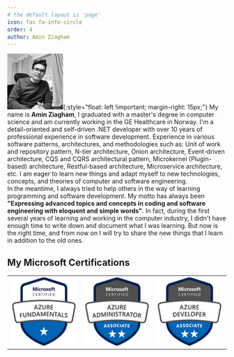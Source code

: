 ```yaml
---
# the default layout is 'page'
icon: fas fa-info-circle
order: 4
author: Amin Ziagham
---
```

![Amin Ziagham](/assets/img/author/AminZiagham.png){:style="float: left !important; margin-right: 15px;"}
My name is **Amin Ziagham**, I graduated with a master's degree in computer science and am currently working in the GE Healthcare in Norway. I'm a detail-oriented and self-driven .NET developer with over 10 years of professional experience in software development. Experience in various software patterns, architectures, and methodologies such as: Unit of work and repository pattern, N-tier architecture, Onion architecture, Event-driven architecture, CQS and CQRS architectural pattern, Microkernel (Plugin-based) architecture, Restful-based architecture, Microservice architecture, etc. I am eager to learn new things and adapt myself to new technologies, concepts, and theories of computer and software engineering.
<br />
In the meantime, I always tried to help others in the way of learning programming and software development. My motto has always been <b>"Expressing advanced topics and concepts in coding and software engineering with eloquent and simple words"</b>. In fact, during the first several years of learning and working in the computer industry, I didn't have enough time to write down and document what I was learning. But now is the right time, and from now on I will try to share the new things that I learn in addition to the old ones.

## My Microsoft Certifications
<table class="table table-borderless">
    <tr>
        <td class="text-center">
            <a target="_blank" href="https://learn.microsoft.com/api/credentials/share/en-us/AminZiagham-2535/D685BF5239F0084A?sharingId=FBCFF8F3F0CB5277">
                <img src="/assets/img/author/microsoft-certified-azure-fundamentals.png" width="160px" height="160px" />
            </a><br />
        </td>
        <td class="text-center">
            <a target="_blank" href="https://learn.microsoft.com/api/credentials/share/en-us/AminZiagham-2535/C404DAA9350C528C?sharingId=FBCFF8F3F0CB5277">
                <img src="/assets/img/author/microsoft-certified-azure-administrator-associate.png" width="160px" height="160px" />
            </a><br />
        </td>
        <td class="text-center">
            <a target="_blank" href="https://learn.microsoft.com/api/credentials/share/en-us/AminZiagham-2535/653AB46A1AC801A9?sharingId=FBCFF8F3F0CB5277">
                <img src="/assets/img/author/microsoft-certified-azure-developer-associate.png" width="160px" height="160px" />
            </a><br />
        </td>
    </tr>
</table>

<style>
.post a.popup>img{
    left: 0 !important;
    -webkit-transform: inherit !important;
    -ms-transform: inherit !important;
    transform: inherit !important;
}
</style>